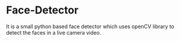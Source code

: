 # Face-Detector
It is a small python based face detector which uses openCV library to detect the faces in a live camera video.

